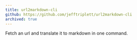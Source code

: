 ```yaml
---
title: url2markdown-cli
github: https://github.com/jefftriplett/url2markdown-cli
archived: true
---
```


Fetch an url and translate it to markdown in one command.
